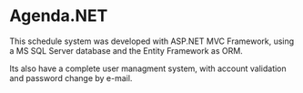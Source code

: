 # Agenda.NET


This schedule system was developed with ASP.NET MVC Framework, using a MS SQL Server database and the Entity Framework as ORM.

Its also have a complete user managment system, with account validation and password change by e-mail.